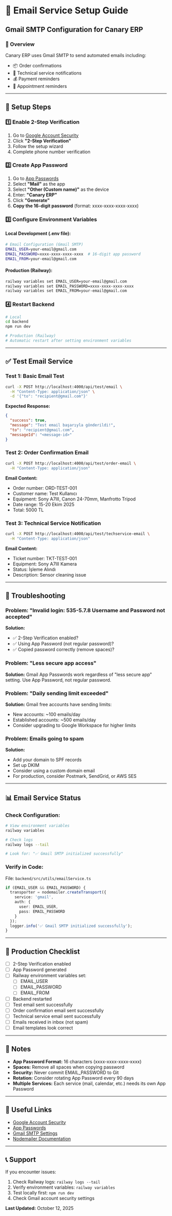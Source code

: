# 📧 Email Service Setup Guide

## Gmail SMTP Configuration for Canary ERP

### 🎯 Overview
Canary ERP uses Gmail SMTP to send automated emails including:
- 📦 Order confirmations
- 🔧 Technical service notifications
- 💰 Payment reminders
- 📅 Appointment reminders

---

## 🔧 Setup Steps

### 1️⃣ Enable 2-Step Verification

1. Go to [Google Account Security](https://myaccount.google.com/security)
2. Click **"2-Step Verification"**
3. Follow the setup wizard
4. Complete phone number verification

### 2️⃣ Create App Password

1. Go to [App Passwords](https://myaccount.google.com/apppasswords)
2. Select **"Mail"** as the app
3. Select **"Other (Custom name)"** as the device
4. Enter: **"Canary ERP"**
5. Click **"Generate"**
6. **Copy the 16-digit password** (format: xxxx-xxxx-xxxx-xxxx)

### 3️⃣ Configure Environment Variables

#### **Local Development (.env file):**

```bash
# Email Configuration (Gmail SMTP)
EMAIL_USER=your-email@gmail.com
EMAIL_PASSWORD=xxxx-xxxx-xxxx-xxxx  # 16-digit app password
EMAIL_FROM=your-email@gmail.com
```

#### **Production (Railway):**

```bash
railway variables set EMAIL_USER=your-email@gmail.com
railway variables set EMAIL_PASSWORD=xxxx-xxxx-xxxx-xxxx
railway variables set EMAIL_FROM=your-email@gmail.com
```

### 4️⃣ Restart Backend

```bash
# Local
cd backend
npm run dev

# Production (Railway)
# Automatic restart after setting environment variables
```

---

## ✅ Test Email Service

### **Test 1: Basic Email Test**

```bash
curl -X POST http://localhost:4000/api/test/email \
  -H "Content-Type: application/json" \
  -d '{"to": "recipient@gmail.com"}'
```

**Expected Response:**
```json
{
  "success": true,
  "message": "Test email başarıyla gönderildi!",
  "to": "recipient@gmail.com",
  "messageId": "<message-id>"
}
```

### **Test 2: Order Confirmation Email**

```bash
curl -X POST http://localhost:4000/api/test/order-email \
  -H "Content-Type: application/json"
```

**Email Content:**
- Order number: ORD-TEST-001
- Customer name: Test Kullanıcı
- Equipment: Sony A7III, Canon 24-70mm, Manfrotto Tripod
- Date range: 15-20 Ekim 2025
- Total: 5000 TL

### **Test 3: Technical Service Notification**

```bash
curl -X POST http://localhost:4000/api/test/techservice-email \
  -H "Content-Type: application/json"
```

**Email Content:**
- Ticket number: TKT-TEST-001
- Equipment: Sony A7III Kamera
- Status: İşleme Alındı
- Description: Sensor cleaning issue

---

## 🚨 Troubleshooting

### Problem: "Invalid login: 535-5.7.8 Username and Password not accepted"

**Solution:**
- ✅ 2-Step Verification enabled?
- ✅ Using App Password (not regular password)?
- ✅ Copied password correctly (remove spaces)?

### Problem: "Less secure app access"

**Solution:**
Gmail App Passwords work regardless of "less secure app" setting. Use App Password, not regular password.

### Problem: "Daily sending limit exceeded"

**Solution:**
Gmail free accounts have sending limits:
- New accounts: ~100 emails/day
- Established accounts: ~500 emails/day
- Consider upgrading to Google Workspace for higher limits

### Problem: Emails going to spam

**Solution:**
- Add your domain to SPF records
- Set up DKIM
- Consider using a custom domain email
- For production, consider Postmark, SendGrid, or AWS SES

---

## 📊 Email Service Status

### Check Configuration:

```bash
# View environment variables
railway variables

# Check logs
railway logs --tail

# Look for: "✅ Gmail SMTP initialized successfully"
```

### Verify in Code:

File: `backend/src/utils/emailService.ts`

```typescript
if (EMAIL_USER && EMAIL_PASSWORD) {
  transporter = nodemailer.createTransport({
    service: 'gmail',
    auth: {
      user: EMAIL_USER,
      pass: EMAIL_PASSWORD
    }
  });
  logger.info('✅ Gmail SMTP initialized successfully');
}
```

---

## 🎯 Production Checklist

- [ ] 2-Step Verification enabled
- [ ] App Password generated
- [ ] Railway environment variables set:
  - [ ] EMAIL_USER
  - [ ] EMAIL_PASSWORD
  - [ ] EMAIL_FROM
- [ ] Backend restarted
- [ ] Test email sent successfully
- [ ] Order confirmation email sent successfully
- [ ] Technical service email sent successfully
- [ ] Emails received in inbox (not spam)
- [ ] Email templates look correct

---

## 📝 Notes

- **App Password Format:** 16 characters (xxxx-xxxx-xxxx-xxxx)
- **Spaces:** Remove all spaces when copying password
- **Security:** Never commit EMAIL_PASSWORD to Git
- **Rotation:** Consider rotating App Password every 90 days
- **Multiple Services:** Each service (mail, calendar, etc.) needs its own App Password

---

## 🔗 Useful Links

- [Google Account Security](https://myaccount.google.com/security)
- [App Passwords](https://myaccount.google.com/apppasswords)
- [Gmail SMTP Settings](https://support.google.com/mail/answer/7126229)
- [Nodemailer Documentation](https://nodemailer.com/about/)

---

## 📞 Support

If you encounter issues:
1. Check Railway logs: `railway logs --tail`
2. Verify environment variables: `railway variables`
3. Test locally first: `npm run dev`
4. Check Gmail account security settings

**Last Updated:** October 12, 2025
